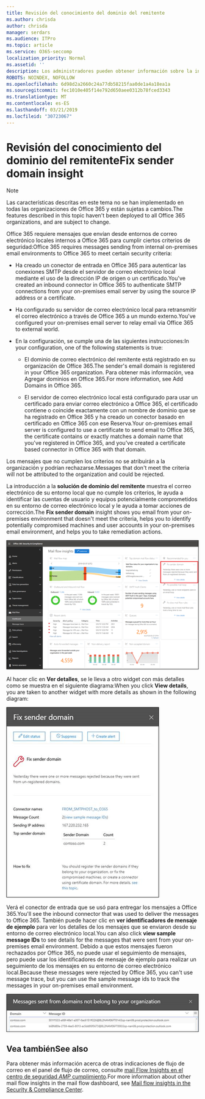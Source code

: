 ```yaml
---
title: Revisión del conocimiento del dominio del remitente
ms.author: chrisda
author: chrisda
manager: serdars
ms.audience: ITPro
ms.topic: article
ms.service: O365-seccomp
localization_priority: Normal
ms.assetid: ''
description: Los administradores pueden obtener información sobre la información sobre cómo solucionar el dominio del remitente en el panel del flujo de correo en el centro de seguridad & cumplimiento de Office 365.
ROBOTS: NOINDEX, NOFOLLOW
ms.openlocfilehash: 6d98d2a2660c24a77db58215faa0de1a4a18ea1a
ms.sourcegitcommit: fec1010e405f14e792d650aee0312b78fced3343
ms.translationtype: MT
ms.contentlocale: es-ES
ms.lasthandoff: 03/21/2019
ms.locfileid: "30723067"
---
```

# <a name="fix-sender-domain-insight"></a><span data-ttu-id="5dd6f-103">Revisión del conocimiento del dominio del remitente</span><span class="sxs-lookup"><span data-stu-id="5dd6f-103">Fix sender domain insight</span></span>

> [!NOTE]
> <span data-ttu-id="5dd6f-104">Las características descritas en este tema no se han implementado en todas las organizaciones de Office 365 y están sujetas a cambios.</span><span class="sxs-lookup"><span data-stu-id="5dd6f-104">The features described in this topic haven't been deployed to all Office 365 organizations, and are subject to change.</span></span>

<span data-ttu-id="5dd6f-105">Office 365 requiere mensajes que envían desde entornos de correo electrónico locales internos a Office 365 para cumplir ciertos criterios de seguridad:</span><span class="sxs-lookup"><span data-stu-id="5dd6f-105">Office 365 requires messages sending from internal on-premises email environments to Office 365 to meet certain security criteria:</span></span>

- <span data-ttu-id="5dd6f-106">Ha creado un conector de entrada en Office 365 para autenticar las conexiones SMTP desde el servidor de correo electrónico local mediante el uso de la dirección IP de origen o un certificado.</span><span class="sxs-lookup"><span data-stu-id="5dd6f-106">You've created an inbound connector in Office 365 to authenticate SMTP connections from your on-premises email server by using the source IP address or a certificate.</span></span>

- <span data-ttu-id="5dd6f-107">Ha configurado su servidor de correo electrónico local para retransmitir el correo electrónico a través de Office 365 a un mundo externo.</span><span class="sxs-lookup"><span data-stu-id="5dd6f-107">You've configured your on-premises email server to relay email via Office 365 to external world.</span></span>

- <span data-ttu-id="5dd6f-108">En la configuración, se cumple una de las siguientes instrucciones:</span><span class="sxs-lookup"><span data-stu-id="5dd6f-108">In your configuration, one of the following statements is true:</span></span>

  - <span data-ttu-id="5dd6f-109">El dominio de correo electrónico del remitente está registrado en su organización de Office 365.</span><span class="sxs-lookup"><span data-stu-id="5dd6f-109">The sender's email domain is registered in your Office 365 organization.</span></span> <span data-ttu-id="5dd6f-110">Para obtener más información, vea Agregar dominios en Office 365.</span><span class="sxs-lookup"><span data-stu-id="5dd6f-110">For more information, see Add Domains in Office 365.</span></span>

  - <span data-ttu-id="5dd6f-111">El servidor de correo electrónico local está configurado para usar un certificado para enviar correo electrónico a Office 365, el certificado contiene o coincide exactamente con un nombre de dominio que se ha registrado en Office 365 y ha creado un conector basado en certificado en Office 365 con ese Reserva.</span><span class="sxs-lookup"><span data-stu-id="5dd6f-111">Your on-premises email server is configured to use a certificate to send email to Office 365, the certificate contains or exactly matches a domain name that you've registered in Office 365, and you've created a certificate based connector in Office 365 with that domain.</span></span> 

<span data-ttu-id="5dd6f-112">Los mensajes que no cumplen los criterios no se atribuirán a la organización y podrían rechazarse.</span><span class="sxs-lookup"><span data-stu-id="5dd6f-112">Messages that don't meet the criteria will not be attributed to the organization and could be rejected.</span></span>

<span data-ttu-id="5dd6f-113">La introducción a la **solución de dominio del remitente** muestra el correo electrónico de su entorno local que no cumple los criterios, le ayuda a identificar las cuentas de usuario y equipos potencialmente comprometidos en su entorno de correo electrónico local y le ayuda a tomar acciones de corrección.</span><span class="sxs-lookup"><span data-stu-id="5dd6f-113">The **Fix sender domain** insight shows you email from your on-premises environment that doesn't meet the criteria, helps you to identify potentially compromised machines and user accounts in your on-premises email environment, and helps you to take remediation actions.</span></span>

![La información del dominio de remitentes Fix del panel flujo de correo en el centro de seguridad & cumplimiento de Office 365](media/sender-domain-insight-selected.png)

<span data-ttu-id="5dd6f-115">Al hacer clic en **Ver detalles**, se le lleva a otro widget con más detalles como se muestra en el siguiente diagrama:</span><span class="sxs-lookup"><span data-stu-id="5dd6f-115">When you click **View details**, you are taken to another widget with more details as shown in the following diagram:</span></span>

![Widget de detalles en el información sobre la solución de dominio del remitente](media/sender-domain-view-details.png)

<span data-ttu-id="5dd6f-117">Verá el conector de entrada que se usó para entregar los mensajes a Office 365.</span><span class="sxs-lookup"><span data-stu-id="5dd6f-117">You'll see the inbound connector that was used to deliver the messages to Office 365.</span></span> <span data-ttu-id="5dd6f-118">También puede hacer clic en **ver identificadores de mensaje de ejemplo** para ver los detalles de los mensajes que se enviaron desde su entorno de correo electrónico local.</span><span class="sxs-lookup"><span data-stu-id="5dd6f-118">You can also click **view sample message IDs** to see details for the messages that were sent from your on-premises email environment.</span></span> <span data-ttu-id="5dd6f-119">Debido a que estos mensajes fueron rechazados por Office 365, no puede usar el seguimiento de mensajes, pero puede usar los identificadores de mensaje de ejemplo para realizar un seguimiento de los mensajes en su entorno de correo electrónico local.</span><span class="sxs-lookup"><span data-stu-id="5dd6f-119">Because these messages were rejected by Office 365, you can't use message trace, but you can use the sample message ids to track the messages in your on-premises email environment.</span></span>

![Ver identificadores de mensaje de ejemplo en el información de dominio del remitente de corrección](media/sender-domain-view-sample-message-ids.png)

## <a name="see-also"></a><span data-ttu-id="5dd6f-121">Vea también</span><span class="sxs-lookup"><span data-stu-id="5dd6f-121">See also</span></span>

<span data-ttu-id="5dd6f-122">Para obtener más información acerca de otras indicaciones de flujo de correo en el panel de flujo de correo, consulte [mail Flow Insights en el centro de seguridad _AMP_ cumplimiento](mail-flow-insights-v2.md).</span><span class="sxs-lookup"><span data-stu-id="5dd6f-122">For more information about other mail flow insights in the mail flow dashboard, see [Mail flow insights in the Security & Compliance Center](mail-flow-insights-v2.md).</span></span>
